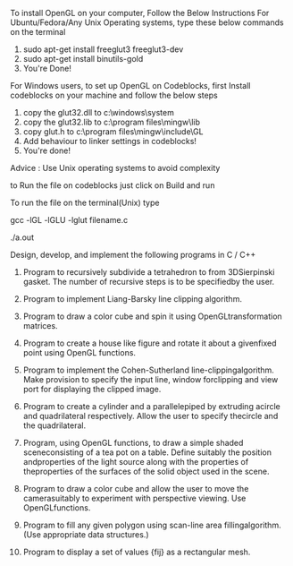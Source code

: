 To install OpenGL on your computer, Follow the Below Instructions
For Ubuntu/Fedora/Any Unix Operating systems, type these below commands on the terminal

1. sudo apt-get install freeglut3 freeglut3-dev
2. sudo apt-get install binutils-gold
3. You're Done!

For Windows users, to set up OpenGL on Codeblocks, first Install codeblocks on your machine and follow the below steps

1. copy the glut32.dll to c:\windows\system
2. copy the glut32.lib to c:\\program files\mingw\lib
3. copy glut.h to c:\program files\mingw\include\GL
4. Add behaviour to linker settings in codeblocks!
5. You're done!

Advice : Use Unix operating systems to avoid complexity


to Run the file on codeblocks just click on Build and run


To run the file on the terminal(Unix) type

gcc -lGL -lGLU -lglut filename.c


./a.out


Design, develop, and implement the following programs in C / C++

1. Program to recursively subdivide a tetrahedron to from 3DSierpinski gasket. The number of recursive steps is to be specifiedby the user.

2. Program to implement Liang-Barsky line clipping algorithm.

3. Program to draw a color cube and spin it using OpenGLtransformation matrices.

4. Program to create a house like figure and rotate it about a givenfixed point using OpenGL functions.

5. Program to implement the Cohen-Sutherland line-clippingalgorithm. Make provision to specify the input line, window forclipping and view port for displaying the clipped image.

6. Program to create a cylinder and a parallelepiped by extruding acircle and quadrilateral respectively. Allow the user to specify thecircle and the quadrilateral.

7. Program, using OpenGL functions, to draw a simple shaded sceneconsisting of a tea pot on a table. Define suitably the position andproperties of the light source along with the properties of theproperties of the surfaces of the solid object used in the scene.

8. Program to draw a color cube and allow the user to move the camerasuitably to experiment with perspective viewing. Use OpenGLfunctions.

9. Program to fill any given polygon using scan-line area fillingalgorithm. (Use appropriate data structures.)

10. Program to display a set of values {fij} as a rectangular mesh.
